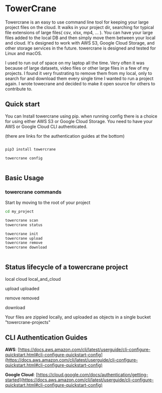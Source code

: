 # TowerCrane

Towercrane is an easy to use command line tool for keeping your large project files on the cloud. It walks in your project dir, searching for typical file extensions of large files( csv, xlsx, mp4, ... ). You can have your large files added to the local DB and then simply move them between your local and cloud. It's designed to work with AWS S3, Google Cloud Storage, and other storage services in the future. towercrane is designed and tested for Linux and macOS.

I used to run out of space on my laptop all the time. Very often it was because of large datasets, video files or other large files in a few of my projects. I found it very frustrating to remove them from my local, only to search for and download them every single time I wanted to run a project again. I wrote towecrane and decided to make it open source for others to contribute to.

## Quick start

You can Install towercrane using pip. when running config there is a choice for using either AWS S3 or Google Cloud Storage. You need to have your AWS or Google Cloud CLI authenticated. 

(there are links for the authentication guides at the bottom)

```bash

pip3 install towercrane

towercrane config 
  
 ```


## Basic Usage

### towercrane commands
Start by moving to the root of your project
```bash
cd my_project

towercrane scan 
towercrane status

towercrane init 
towercrane upload 
towercrane remove 
towercrane download
  
```

## Status lifecycle of a towercrane project 

local
cloud
local_and_cloud

upload
uploaded

remove
removed

download


Your files are zippied locally, and uploaded as objects in a single bucket "towercrane-projects"


## CLI Authentication Guides

**AWS**: [https://docs.aws.amazon.com/cli/latest/userguide/cli-configure-quickstart.html#cli-configure-quickstart-config](https://docs.aws.amazon.com/cli/latest/userguide/cli-configure-quickstart.html#cli-configure-quickstart-config)

**Google Cloud**: [https://cloud.google.com/docs/authentication/getting-started](https://docs.aws.amazon.com/cli/latest/userguide/cli-configure-quickstart.html#cli-configure-quickstart-config)
